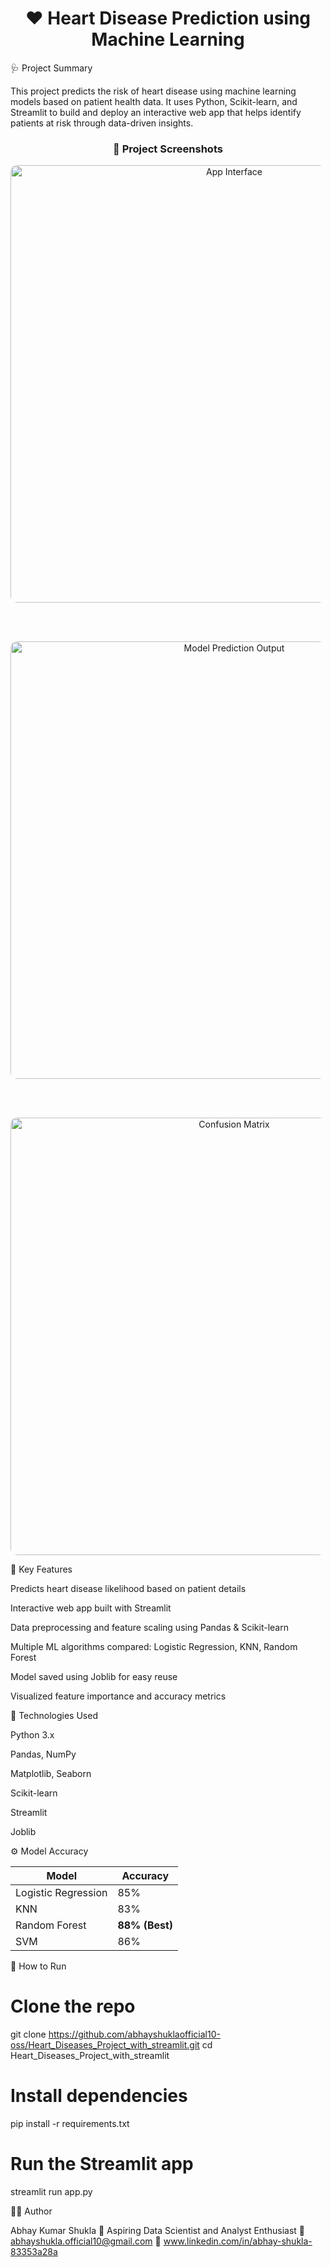 <h1 align="center">❤️ Heart Disease Prediction using Machine Learning</h1>

🩺 Project Summary

This project predicts the risk of heart disease using machine learning models based on patient health data.
It uses Python, Scikit-learn, and Streamlit to build and deploy an interactive web app that helps identify patients at risk through data-driven insights.


<h3 align="center">📸 Project Screenshots</h3>

<p align="center">
  <img src="https://github.com/user-attachments/assets/c5d42492-4531-4140-9be2-fc2f05657de8" 
       alt="App Interface" width="700" style="border-radius: 10px;">
</p>

<br><br>

<p align="center">
  <img src="https://github.com/user-attachments/assets/c3787ae1-5d83-439c-8f0d-0ba8faea5ff1" 
       alt="Model Prediction Output" width="700" style="border-radius: 10px;">
</p>

<br><br>

<p align="center">
  <img src="https://github.com/user-attachments/assets/6ec0cc17-783f-462e-a134-9cb15dd5b7c4" 
       alt="Confusion Matrix" width="700" style="border-radius: 10px;">
</p>


🧠 Key Features

Predicts heart disease likelihood based on patient details

Interactive web app built with Streamlit

Data preprocessing and feature scaling using Pandas & Scikit-learn

Multiple ML algorithms compared: Logistic Regression, KNN, Random Forest

Model saved using Joblib for easy reuse

Visualized feature importance and accuracy metrics

🧩 Technologies Used

Python 3.x

Pandas, NumPy

Matplotlib, Seaborn

Scikit-learn

Streamlit

Joblib

⚙️ Model Accuracy

| Model               | Accuracy       |
| ------------------- | -------------- |
| Logistic Regression | 85%            |
| KNN                 | 83%            |
| Random Forest       | **88% (Best)** |
| SVM                 | 86%            |


🚀 How to Run

# Clone the repo
git clone https://github.com/abhayshuklaofficial10-oss/Heart_Diseases_Project_with_streamlit.git
cd Heart_Diseases_Project_with_streamlit

# Install dependencies
pip install -r requirements.txt

# Run the Streamlit app
streamlit run app.py


👨‍💻 Author

Abhay Kumar Shukla
💼 Aspiring Data Scientist and Analyst Enthusiast
📧 abhayshukla.official10@gmail.com
🔗 www.linkedin.com/in/abhay-shukla-83353a28a

